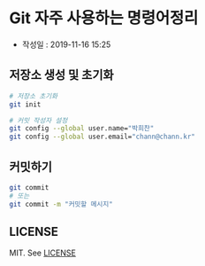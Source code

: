 # Git 자주 사용하는 명령어정리

- 작성일 : 2019-11-16 15:25

## 저장소 생성 및 초기화

```sh
# 저장소 초기화
git init

# 커밋 작성자 설정
git config --global user.name="박희찬"
git config --global user.email="chann@chann.kr"
```

## 커밋하기

```sh
git commit
# 또는
git commit -m "커밋할 메시지"
```

## LICENSE
MIT. See [LICENSE](/LICENSE)
